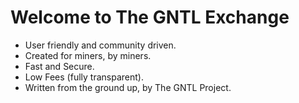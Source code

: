 # Welcome to The GNTL Exchange

* User friendly and community driven.
* Created for miners, by miners.
* Fast and Secure.
* Low Fees (fully transparent).
* Written from the ground up, by The GNTL Project.
